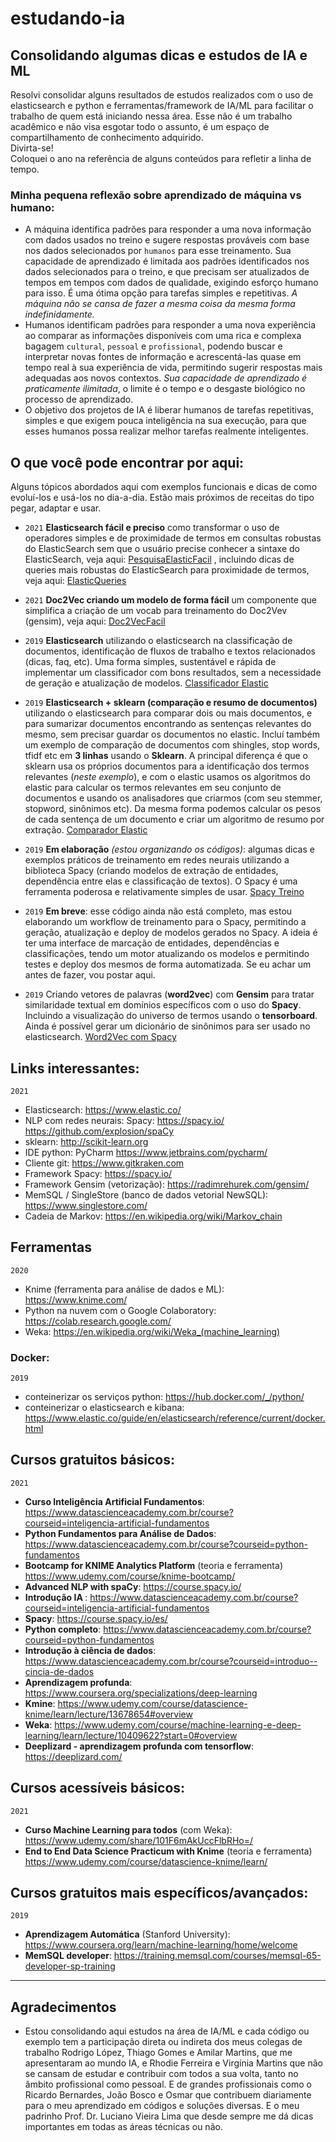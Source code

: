 # estudando-ia

## Consolidando algumas dicas e estudos de IA e ML

Resolvi consolidar alguns resultados de estudos realizados com o uso de elasticsearch e python e ferramentas/framework de IA/ML para facilitar o trabalho de quem está iniciando nessa área. Esse não é um trabalho acadêmico e não visa esgotar todo o assunto, é um espaço de compartilhamento de conhecimento adquirido. <br>
Divirta-se!<br>
Coloquei o ano na referência de alguns conteúdos para refletir a linha de tempo.

### Minha pequena reflexão sobre aprendizado de máquina vs humano: 
 - A máquina identifica padrões para responder a uma nova informação com dados usados no treino e sugere respostas prováveis com base nos dados selecionados por `humanos` para esse treinamento. Sua capacidade de aprendizado é limitada aos padrões identificados nos dados selecionados para o treino, e que precisam ser atualizados de tempos em tempos com dados de qualidade, exigindo esforço humano para isso. É uma ótima opção para tarefas simples e repetitivas. <i>A máquina não se cansa de fazer a mesma coisa da mesma forma indefinidamente.</i>
 - Humanos identificam padrões para responder a uma nova experiência ao comparar as informações disponíveis com uma rica e complexa bagagem  `cultural`, `pessoal` e `profissional`, podendo buscar e interpretar novas fontes de informação e acrescentá-las quase em tempo real à sua experiência de vida, permitindo sugerir respostas mais adequadas aos novos contextos. <i>Sua capacidade de aprendizado é praticamente ilimitada</i>, o limite é o tempo e o desgaste biológico no processo de aprendizado.
 - O objetivo dos projetos de IA é liberar humanos de tarefas repetitivas, simples e que exigem pouca inteligência na sua execução, para que esses humanos possa realizar melhor tarefas realmente inteligentes.
 
## O que você pode encontrar por aqui: 
Alguns tópicos abordados aqui com exemplos funcionais e dicas de como evoluí-los e usá-los no dia-a-dia. Estão mais próximos de receitas do tipo pegar, adaptar e usar.

- `2021` <b> Elasticsearch fácil e preciso</b> como transformar o uso de operadores simples e de proximidade de termos em consultas robustas do ElasticSearch sem que o usuário precise conhecer a sintaxe do ElasticSearch, veja aqui: [PesquisaElasticFacil](https://github.com/luizanisio/PesquisaElasticFacil) , incluindo dicas de queries mais robustas do ElasticSearch para proximidade de termos, veja aqui: [ElasticQueries](https://github.com/luizanisio/PesquisaElasticFacil/blob/main/ElasticQueries.md)

- `2021` <b> Doc2Vec criando um modelo de forma fácil</b> um componente que simplifica a criação de um vocab para treinamento do Doc2Vev (gensim), veja aqui: [Doc2VecFacil](https://github.com/luizanisio/Doc2VecFacil) 

- `2019` <b> Elasticsearch</b> utilizando o elasticsearch na classificação de documentos, identificação de fluxos de trabalho e textos relacionados (dicas, faq, etc). Uma forma simples, sustentável e rápida de implementar um classificador com bons resultados, sem a necessidade de geração e atualização de modelos. [Classificador Elastic](https://github.com/luizanisio/classificador_elastic) 

- `2019` <b> Elasticsearch + sklearn (comparação e resumo de documentos)</b> utilizando o elasticsearch para comparar dois ou mais documentos, e para sumarizar documentos encontrando as sentenças relevantes do mesmo, sem precisar guardar os documentos no elastic. Incluí também um exemplo de comparação de documentos com shingles, stop words, tfidf etc em <b>3 linhas</b> usando o <b>Sklearn</b>. A principal diferença é que o sklearn usa os próprios documentos para a identificação dos termos relevantes (<i>neste exemplo</i>), e com o elastic usamos os algoritmos do elastic para calcular os termos relevantes em seu conjunto de documentos e usando os analisadores que criarmos (com seu stemmer, stopword, sinônimos etc). Da mesma forma podemos calcular os pesos de cada sentença de um documento e criar um algoritmo de resumo por extração. [Comparador Elastic](https://github.com/luizanisio/comparador_elastic) 
 
- `2019` <b>Em elaboração</b> <i>(estou organizando os códigos)</i>: algumas dicas e exemplos práticos de treinamento em redes neurais utilizando a biblioteca Spacy (criando modelos de extração de entidades, dependência entre elas e classificação de textos). O Spacy é uma ferramenta poderosa e relativamente simples de usar. [Spacy Treino](https://github.com/luizanisio/spacy_treino) 
 
- `2019` <b>Em breve</b>: esse código ainda não está completo, mas estou elaborando um workflow de treinamento para o Spacy, permitindo a geração, atualização e deploy de modelos gerados no Spacy. A ideia é ter uma interface de marcação de entidades, dependências e classificações, tendo um motor atualizando os modelos e permitindo testes e deploy dos mesmos de forma automatizada. Se eu achar um antes de fazer, vou postar aqui.
 
- `2019` Criando vetores de palavras (<b>word2vec</b>) com <b>Gensim</b> para tratar similaridade textual em domínios específicos com o uso do <b>Spacy</b>. Incluindo a visualização do universo de termos usando o <b>tensorboard</b>. Ainda é possível gerar um dicionário de sinônimos para ser usado no elasticsearch. [Word2Vec com Spacy](https://github.com/luizanisio/word2vec_spacy) 
 
## Links interessantes:
`2021` 
- Elasticsearch: https://www.elastic.co/
- NLP com redes neurais: Spacy: https://spacy.io/  https://github.com/explosion/spaCy
- sklearn: http://scikit-learn.org
- IDE python: PyCharm https://www.jetbrains.com/pycharm/
- Cliente git: https://www.gitkraken.com
- Framework Spacy: https://spacy.io/
- Framework Gensim (vetorização): https://radimrehurek.com/gensim/
- MemSQL / SingleStore (banco de dados vetorial NewSQL): https://www.singlestore.com/
- Cadeia de Markov: https://en.wikipedia.org/wiki/Markov_chain

## Ferramentas 
`2020` 
- Knime (ferramenta para análise de dados e ML): https://www.knime.com/
- Python na nuvem com o Google Colaboratory: https://colab.research.google.com/
- Weka: https://en.wikipedia.org/wiki/Weka_(machine_learning)

### Docker:
`2019` 
  - conteinerizar os serviços python: https://hub.docker.com/_/python/
  - conteinerizar o elasticsearch e kibana: https://www.elastic.co/guide/en/elasticsearch/reference/current/docker.html

## Cursos gratuitos básicos:
`2021` 
- <b>Curso Inteligência Artificial Fundamentos</b>: https://www.datascienceacademy.com.br/course?courseid=inteligencia-artificial-fundamentos
- <b>Python Fundamentos para Análise de Dados</b>: https://www.datascienceacademy.com.br/course?courseid=python-fundamentos
- <b>Bootcamp for KNIME Analytics Platform</b> (teoria e ferramenta) https://www.udemy.com/course/knime-bootcamp/
- <b>Advanced NLP with spaCy</b>: https://course.spacy.io/
- <b>Introdução IA </b>: https://www.datascienceacademy.com.br/course?courseid=inteligencia-artificial-fundamentos
- <b>Spacy</b>: https://course.spacy.io/es/
- <b>Python completo</b>: https://www.datascienceacademy.com.br/course?courseid=python-fundamentos
- <b>Introdução à ciência de dados</b>: https://www.datascienceacademy.com.br/course?courseid=introduo--cincia-de-dados
- <b>Aprendizagem profunda</b>: https://www.coursera.org/specializations/deep-learning
- <b>Kmine</b>: https://www.udemy.com/course/datascience-knime/learn/lecture/13678654#overview
- <b>Weka</b>: https://www.udemy.com/course/machine-learning-e-deep-learning/learn/lecture/10409622?start=0#overview
- <b>Deeplizard - aprendizagem profunda com tensorflow</b>: https://deeplizard.com/

## Cursos acessíveis básicos:
`2021` 
- <b>Curso Machine Learning para todos</b> (com Weka): https://www.udemy.com/share/101F6mAkUccFlbRHo=/
- <b>End to End Data Science Practicum with Knime</b> (teoria e ferramenta) https://www.udemy.com/course/datascience-knime/learn/

## Cursos gratuitos mais específicos/avançados:
`2019` 
- <b>Aprendizagem Automática</b> (Stanford University):  https://www.coursera.org/learn/machine-learning/home/welcome
- <b>MemSQL developer</b>: https://training.memsql.com/courses/memsql-65-developer-sp-training
<hr>

## Agradecimentos
- Estou consolidando aqui estudos na área de IA/ML e cada código ou exemplo tem a participação direta ou indireta dos meus colegas de trabalho Rodrigo López, Thiago Gomes e Amilar Martins, que me apresentaram ao mundo IA, e Rhodie Ferreira e Virgínia Martins que não se cansam de estudar e contribuir com todos a sua volta, tanto no âmbito profissional como pessoal. E de grandes profissionais como o Ricardo Bernardes, João Bosco e Osmar que contribuem diariamente para o meu aprendizado em códigos e soluções diversas. E o meu padrinho Prof. Dr. Luciano Vieira Lima que desde sempre me dá dicas importantes em todas as áreas técnicas ou não.
